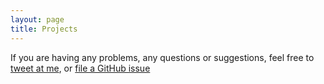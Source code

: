 ```yaml
---
layout: page
title: Projects
---
```


If you are having any problems, any questions or suggestions, feel free to [tweet at me](https://twitter.com/intent/tweet?text=%40doublesand), or [file a GitHub issue](https://github.com/doublesand/lagrange/issues/new)
